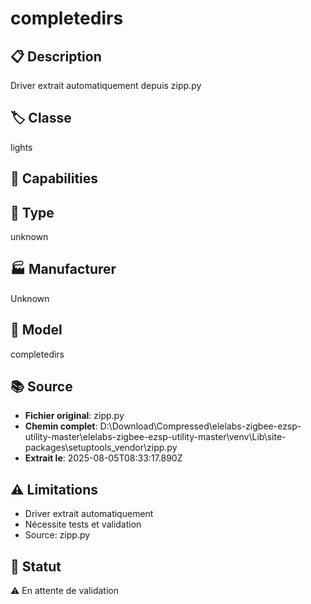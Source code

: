 # completedirs

## 📋 Description
Driver extrait automatiquement depuis zipp.py

## 🏷️ Classe
lights

## 🔧 Capabilities


## 📡 Type
unknown

## 🏭 Manufacturer
Unknown

## 📱 Model
completedirs

## 📚 Source
- **Fichier original**: zipp.py
- **Chemin complet**: D:\Download\Compressed\elelabs-zigbee-ezsp-utility-master\elelabs-zigbee-ezsp-utility-master\venv\Lib\site-packages\setuptools\_vendor\zipp.py
- **Extrait le**: 2025-08-05T08:33:17.890Z

## ⚠️ Limitations
- Driver extrait automatiquement
- Nécessite tests et validation
- Source: zipp.py

## 🚀 Statut
⚠️ En attente de validation

